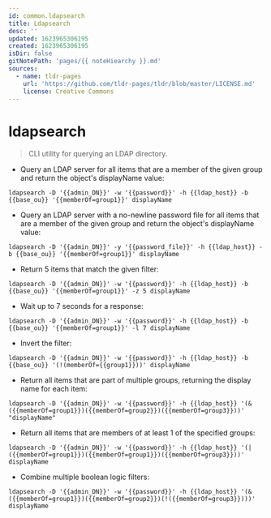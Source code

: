 ```yaml
---
id: common.ldapsearch
title: Ldapsearch
desc: ''
updated: 1623965306195
created: 1623965306195
isDir: false
gitNotePath: 'pages/{{ noteHiearchy }}.md'
sources:
  - name: tldr-pages
    url: 'https://github.com/tldr-pages/tldr/blob/master/LICENSE.md'
    license: Creative Commons
---
```

# ldapsearch

> CLI utility for querying an LDAP directory.

- Query an LDAP server for all items that are a member of the given group and return the object's displayName value:

`ldapsearch -D '{{admin_DN}}' -w '{{password}}' -h {{ldap_host}} -b {{base_ou}} '{{memberOf=group1}}' displayName`

- Query an LDAP server with a no-newline password file for all items that are a member of the given group and return the object's displayName value:

`ldapsearch -D '{{admin_DN}}' -y '{{password_file}}' -h {{ldap_host}} -b {{base_ou}} '{{memberOf=group1}}' displayName`

- Return 5 items that match the given filter:

`ldapsearch -D '{{admin_DN}}' -w '{{password}}' -h {{ldap_host}} -b {{base_ou}} '{{memberOf=group1}}' -z 5 displayName`

- Wait up to 7 seconds for a response:

`ldapsearch -D '{{admin_DN}}' -w '{{password}}' -h {{ldap_host}} -b {{base_ou}} '{{memberOf=group1}}' -l 7 displayName`

- Invert the filter:

`ldapsearch -D '{{admin_DN}}' -w '{{password}}' -h {{ldap_host}} -b {{base_ou}} '(!(memberOf={{group1}}))' displayName`

- Return all items that are part of multiple groups, returning the display name for each item:

`ldapsearch -D '{{admin_DN}}' -w '{{password}}' -h {{ldap_host}} '(&({{memberOf=group1}})({{memberOf=group2}})({{memberOf=group3}}))' "displayName"`

- Return all items that are members of at least 1 of the specified groups:

`ldapsearch -D '{{admin_DN}}' -w '{{password}}' -h {{ldap_host}} '(|({{memberOf=group1}})({{memberOf=group1}})({{memberOf=group3}}))' displayName`

- Combine multiple boolean logic filters:

`ldapsearch -D '{{admin_DN}}' -w '{{password}}' -h {{ldap_host}} '(&({{memberOf=group1}})({{memberOf=group2}})(!({{memberOf=group3}})))' displayName`

